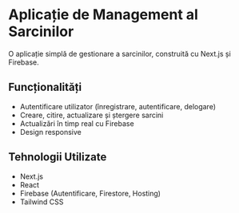 # Aplicație de Management al Sarcinilor

O aplicație simplă de gestionare a sarcinilor, construită cu Next.js și Firebase.

## Funcționalități
- Autentificare utilizator (înregistrare, autentificare, delogare)
- Creare, citire, actualizare și ștergere sarcini
- Actualizări în timp real cu Firebase
- Design responsive

## Tehnologii Utilizate
- Next.js
- React
- Firebase (Autentificare, Firestore, Hosting)
- Tailwind CSS
